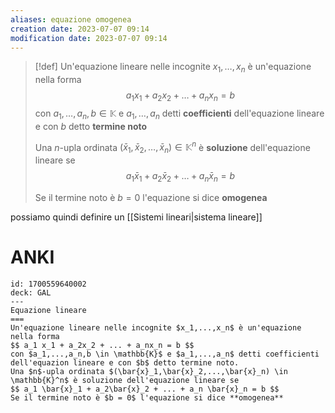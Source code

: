 ```yaml
---
aliases: equazione omogenea
creation date: 2023-07-07 09:14
modification date: 2023-07-07 09:14
---
```


>[!def]
>Un'equazione lineare nelle incognite $x_{1},\dots,x_{n}$ è un'equazione nella forma
> $$ a_{1}x_{1} + a_{2}x_{2} + \dots + a_{n}x_{n} = b $$
> con $a_{1},\dots,a_{n},b \in \mathbb{K}$ e $a_{1},\dots,a_{n}$ detti **coefficienti** dell'equazione lineare e con $b$ detto **termine noto**
> 
> Una $n$-upla ordinata $(\bar{x}_{1},\bar{x}_{2},\dots,\bar{x}_{n}) \in \mathbb{K}^n$ è **soluzione** dell'equazione lineare se $$ a_{1}\bar{x}_{1} + a_{2}\bar{x}_{2} + \dots + a_{n}\bar{x}_{n} = b $$
> 
> Se il termine noto è $b = 0$ l'equazione si dice **omogenea**


possiamo quindi definire un [[Sistemi lineari|sistema lineare]] 

# ANKI

```anki
id: 1700559640002
deck: GAL
---
Equazione lineare
===
Un'equazione lineare nelle incognite $x_1,...,x_n$ è un'equazione nella forma
$$ a_1 x_1 + a_2x_2 + ... + a_nx_n = b $$
con $a_1,...,a_n,b \in \mathbb{K}$ e $a_1,...,a_n$ detti coefficienti dell'equazion lineare e con $b$ detto termine noto.
Una $n$-upla ordinata $(\bar{x}_1,\bar{x}_2,...,\bar{x}_n) \in \mathbb{K}^n$ è soluzione dell'equazione lineare se
$$ a_1 \bar{x}_1 + a_2\bar{x}_2 + ... + a_n \bar{x}_n = b $$
Se il termine noto è $b = 0$ l'equazione si dice **omogenea**
```
